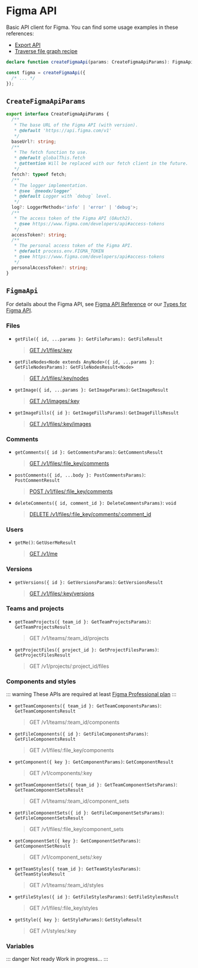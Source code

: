 # Figma API

Basic API client for Figma. You can find some usage examples in these references:

- [Export API](./export/)
- [Traverse file graph recipe](../recipes/traverse-file-graph.md)

```typescript
declare function createFigmaApi(params: CreateFigmaApiParams): FigmaApi;

const figma = createFigmaApi({
  /* ... */
});
```

## `CreateFigmaApiParams`

```typescript
export interface CreateFigmaApiParams {
  /**
   * The base URL of the Figma API (with version).
   * @default 'https://api.figma.com/v1'
   */
  baseUrl?: string;
  /**
   * The fetch function to use.
   * @default globalThis.fetch
   * @attention Will be replaced with our fetch client in the future.
   */
  fetch?: typeof fetch;
  /**
   * The logger implementation.
   * @see `@neodx/logger`
   * @default Logger with `debug` level.
   */
  log?: LoggerMethods<'info' | 'error' | 'debug'>;
  /**
   * The access token of the Figma API (OAuth2).
   * @see https://www.figma.com/developers/api#access-tokens
   */
  accessToken?: string;
  /**
   * The personal access token of the Figma API.
   * @default process.env.FIGMA_TOKEN
   * @see https://www.figma.com/developers/api#access-tokens
   */
  personalAccessToken?: string;
}
```

## `FigmaApi`

For details about the Figma API, see [Figma API Reference](https://www.figma.com/developers/api)
or our [Types for Figma API](https://github.com/secundant/neodx/blob/main/libs/figma/src/core/figma-api.h.ts).

### Files

- `getFile({ id, ...params }: GetFileParams): GetFileResult`
  > [GET /v1/files/:key](https://www.figma.com/developers/api#get-files-endpoint)
- `getFileNodes<Node extends AnyNode>({ id, ...params }: GetFileNodesParams): GetFileNodesResult<Node>`
  > [GET /v1/files/:key/nodes](https://www.figma.com/developers/api#get-file-nodes-endpoint)
- `getImage({ id, ...params }: GetImageParams)`: `GetImageResult`
  > [GET /v1/images/:key](https://www.figma.com/developers/api#get-images-endpoint)
- `getImageFills({ id }: GetImageFillsParams)`: `GetImageFillsResult`
  > [GET /v1/files/:key/images](https://www.figma.com/developers/api#get-image-fills-endpoint)

### Comments

- `getComments({ id }: GetCommentsParams)`: `GetCommentsResult`
  > [GET /v1/files/:file_key/comments](https://www.figma.com/developers/api#get-comments-endpoint)
- `postComments({ id, ...body }: PostCommentsParams)`: `PostCommentResult`
  > [POST /v1/files/:file_key/comments](https://www.figma.com/developers/api#post-comments-endpoint)
- `deleteComments({ id, comment_id }: DeleteCommentsParams)`: `void`
  > [DELETE /v1/files/:file_key/comments/:comment_id](https://www.figma.com/developers/api#delete-comments-endpoint)

### Users

- `getMe()`: `GetUserMeResult`
  > [GET /v1/me](https://www.figma.com/developers/api#users-endpoints)

### Versions

- `getVersions({ id }: GetVersionsParams)`: `GetVersionsResult`
  > [GET /v1/files/:key/versions](https://www.figma.com/developers/api#version-history-endpoints)

### Teams and projects

- `getTeamProjects({ team_id }: GetTeamProjectsParams)`: `GetTeamProjectsResult`
  > GET /v1/teams/:team_id/projects
- `getProjectFiles({ project_id }: GetProjectFilesParams)`: `GetProjectFilesResult`
  > GET /v1/projects/:project_id/files

### Components and styles

::: warning
These APIs are required at least [Figma Professional plan](https://www.figma.com/pricing/)
:::

- `getTeamComponents({ team_id }: GetTeamComponentsParams)`: `GetTeamComponentsResult`
  > GET /v1/teams/:team_id/components
- `getFileComponents({ id }: GetFileComponentsParams)`: `GetFileComponentsResult`
  > GET /v1/files/:file_key/components
- `getComponent({ key }: GetComponentParams)`: `GetComponentResult`
  > GET /v1/components/:key
- `getTeamComponentSets({ team_id }: GetTeamComponentSetsParams)`: `GetTeamComponentSetsResult`
  > GET /v1/teams/:team_id/component_sets
- `getFileComponentSets({ id }: GetFileComponentSetsParams)`: `GetFileComponentSetsResult`
  > GET /v1/files/:file_key/component_sets
- `getComponentSet({ key }: GetComponentSetParams)`: `GetComponentSetResult`
  > GET /v1/component_sets/:key
- `getTeamStyles({ team_id }: GetTeamStylesParams)`: `GetTeamStylesResult`
  > GET /v1/teams/:team_id/styles
- `getFileStyles({ id }: GetFileStylesParams)`: `GetFileStylesResult`
  > GET /v1/files/:file_key/styles
- `getStyle({ key }: GetStyleParams)`: `GetStyleResult`
  > GET /v1/styles/:key

### Variables

::: danger Not ready
Work in progress...
:::
